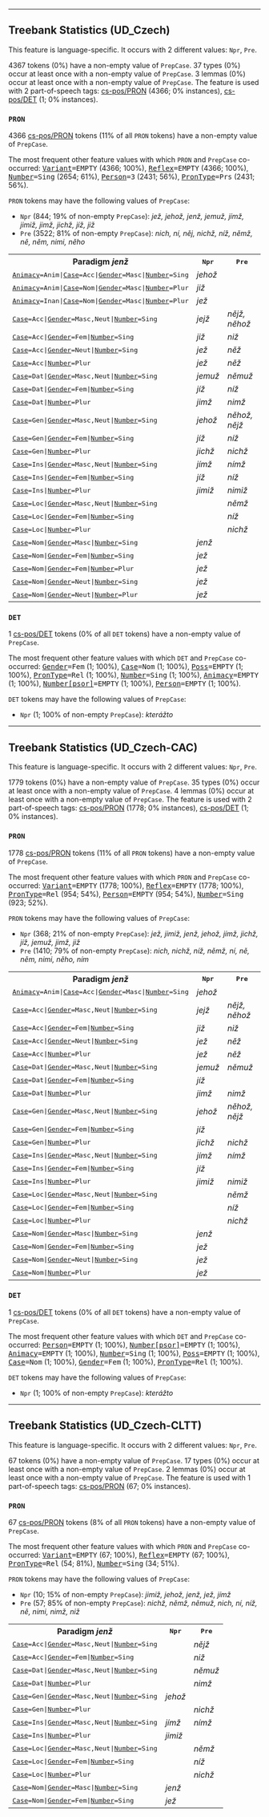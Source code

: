 

--------------------------------------------------------------------------------

## Treebank Statistics (UD_Czech)

This feature is language-specific.
It occurs with 2 different values: `Npr`, `Pre`.

4367 tokens (0%) have a non-empty value of `PrepCase`.
37 types (0%) occur at least once with a non-empty value of `PrepCase`.
3 lemmas (0%) occur at least once with a non-empty value of `PrepCase`.
The feature is used with 2 part-of-speech tags: [cs-pos/PRON]() (4366; 0% instances), [cs-pos/DET]() (1; 0% instances).

### `PRON`

4366 [cs-pos/PRON]() tokens (11% of all `PRON` tokens) have a non-empty value of `PrepCase`.

The most frequent other feature values with which `PRON` and `PrepCase` co-occurred: <tt><a href="Variant.html">Variant</a>=EMPTY</tt> (4366; 100%), <tt><a href="Reflex.html">Reflex</a>=EMPTY</tt> (4366; 100%), <tt><a href="Number.html">Number</a>=Sing</tt> (2654; 61%), <tt><a href="Person.html">Person</a>=3</tt> (2431; 56%), <tt><a href="PronType.html">PronType</a>=Prs</tt> (2431; 56%).

`PRON` tokens may have the following values of `PrepCase`:

* `Npr` (844; 19% of non-empty `PrepCase`): <em>jež, jehož, jenž, jemuž, jímž, jimiž, jimž, jichž, jíž, již</em>
* `Pre` (3522; 81% of non-empty `PrepCase`): <em>nich, ní, něj, nichž, níž, němž, ně, něm, nimi, něho</em>

<table>
  <tr><th>Paradigm <i>jenž</i></th><th><tt>Npr</tt></th><th><tt>Pre</tt></th></tr>
  <tr><td><tt><a href="Animacy.html">Animacy</a>=Anim|<a href="Case.html">Case</a>=Acc|<a href="Gender.html">Gender</a>=Masc|<a href="Number.html">Number</a>=Sing</tt></td><td><em>jehož</em></td><td></td></tr>
  <tr><td><tt><a href="Animacy.html">Animacy</a>=Anim|<a href="Case.html">Case</a>=Nom|<a href="Gender.html">Gender</a>=Masc|<a href="Number.html">Number</a>=Plur</tt></td><td><em>již</em></td><td></td></tr>
  <tr><td><tt><a href="Animacy.html">Animacy</a>=Inan|<a href="Case.html">Case</a>=Nom|<a href="Gender.html">Gender</a>=Masc|<a href="Number.html">Number</a>=Plur</tt></td><td><em>jež</em></td><td></td></tr>
  <tr><td><tt><a href="Case.html">Case</a>=Acc|<a href="Gender.html">Gender</a>=Masc,Neut|<a href="Number.html">Number</a>=Sing</tt></td><td><em>jejž</em></td><td><em>nějž, něhož</em></td></tr>
  <tr><td><tt><a href="Case.html">Case</a>=Acc|<a href="Gender.html">Gender</a>=Fem|<a href="Number.html">Number</a>=Sing</tt></td><td><em>již</em></td><td><em>niž</em></td></tr>
  <tr><td><tt><a href="Case.html">Case</a>=Acc|<a href="Gender.html">Gender</a>=Neut|<a href="Number.html">Number</a>=Sing</tt></td><td><em>jež</em></td><td><em>něž</em></td></tr>
  <tr><td><tt><a href="Case.html">Case</a>=Acc|<a href="Number.html">Number</a>=Plur</tt></td><td><em>jež</em></td><td><em>něž</em></td></tr>
  <tr><td><tt><a href="Case.html">Case</a>=Dat|<a href="Gender.html">Gender</a>=Masc,Neut|<a href="Number.html">Number</a>=Sing</tt></td><td><em>jemuž</em></td><td><em>němuž</em></td></tr>
  <tr><td><tt><a href="Case.html">Case</a>=Dat|<a href="Gender.html">Gender</a>=Fem|<a href="Number.html">Number</a>=Sing</tt></td><td><em>jíž</em></td><td><em>níž</em></td></tr>
  <tr><td><tt><a href="Case.html">Case</a>=Dat|<a href="Number.html">Number</a>=Plur</tt></td><td><em>jimž</em></td><td><em>nimž</em></td></tr>
  <tr><td><tt><a href="Case.html">Case</a>=Gen|<a href="Gender.html">Gender</a>=Masc,Neut|<a href="Number.html">Number</a>=Sing</tt></td><td><em>jehož</em></td><td><em>něhož, nějž</em></td></tr>
  <tr><td><tt><a href="Case.html">Case</a>=Gen|<a href="Gender.html">Gender</a>=Fem|<a href="Number.html">Number</a>=Sing</tt></td><td><em>jíž</em></td><td><em>níž</em></td></tr>
  <tr><td><tt><a href="Case.html">Case</a>=Gen|<a href="Number.html">Number</a>=Plur</tt></td><td><em>jichž</em></td><td><em>nichž</em></td></tr>
  <tr><td><tt><a href="Case.html">Case</a>=Ins|<a href="Gender.html">Gender</a>=Masc,Neut|<a href="Number.html">Number</a>=Sing</tt></td><td><em>jímž</em></td><td><em>nímž</em></td></tr>
  <tr><td><tt><a href="Case.html">Case</a>=Ins|<a href="Gender.html">Gender</a>=Fem|<a href="Number.html">Number</a>=Sing</tt></td><td><em>jíž</em></td><td><em>níž</em></td></tr>
  <tr><td><tt><a href="Case.html">Case</a>=Ins|<a href="Number.html">Number</a>=Plur</tt></td><td><em>jimiž</em></td><td><em>nimiž</em></td></tr>
  <tr><td><tt><a href="Case.html">Case</a>=Loc|<a href="Gender.html">Gender</a>=Masc,Neut|<a href="Number.html">Number</a>=Sing</tt></td><td></td><td><em>němž</em></td></tr>
  <tr><td><tt><a href="Case.html">Case</a>=Loc|<a href="Gender.html">Gender</a>=Fem|<a href="Number.html">Number</a>=Sing</tt></td><td></td><td><em>níž</em></td></tr>
  <tr><td><tt><a href="Case.html">Case</a>=Loc|<a href="Number.html">Number</a>=Plur</tt></td><td></td><td><em>nichž</em></td></tr>
  <tr><td><tt><a href="Case.html">Case</a>=Nom|<a href="Gender.html">Gender</a>=Masc|<a href="Number.html">Number</a>=Sing</tt></td><td><em>jenž</em></td><td></td></tr>
  <tr><td><tt><a href="Case.html">Case</a>=Nom|<a href="Gender.html">Gender</a>=Fem|<a href="Number.html">Number</a>=Sing</tt></td><td><em>jež</em></td><td></td></tr>
  <tr><td><tt><a href="Case.html">Case</a>=Nom|<a href="Gender.html">Gender</a>=Fem|<a href="Number.html">Number</a>=Plur</tt></td><td><em>jež</em></td><td></td></tr>
  <tr><td><tt><a href="Case.html">Case</a>=Nom|<a href="Gender.html">Gender</a>=Neut|<a href="Number.html">Number</a>=Sing</tt></td><td><em>jež</em></td><td></td></tr>
  <tr><td><tt><a href="Case.html">Case</a>=Nom|<a href="Gender.html">Gender</a>=Neut|<a href="Number.html">Number</a>=Plur</tt></td><td><em>jež</em></td><td></td></tr>
</table>

### `DET`

1 [cs-pos/DET]() tokens (0% of all `DET` tokens) have a non-empty value of `PrepCase`.

The most frequent other feature values with which `DET` and `PrepCase` co-occurred: <tt><a href="Gender.html">Gender</a>=Fem</tt> (1; 100%), <tt><a href="Case.html">Case</a>=Nom</tt> (1; 100%), <tt><a href="Poss.html">Poss</a>=EMPTY</tt> (1; 100%), <tt><a href="PronType.html">PronType</a>=Rel</tt> (1; 100%), <tt><a href="Number.html">Number</a>=Sing</tt> (1; 100%), <tt><a href="Animacy.html">Animacy</a>=EMPTY</tt> (1; 100%), <tt><a href="Number[psor].html">Number[psor]</a>=EMPTY</tt> (1; 100%), <tt><a href="Person.html">Person</a>=EMPTY</tt> (1; 100%).

`DET` tokens may have the following values of `PrepCase`:

* `Npr` (1; 100% of non-empty `PrepCase`): <em>kterážto</em>



--------------------------------------------------------------------------------

## Treebank Statistics (UD_Czech-CAC)

This feature is language-specific.
It occurs with 2 different values: `Npr`, `Pre`.

1779 tokens (0%) have a non-empty value of `PrepCase`.
35 types (0%) occur at least once with a non-empty value of `PrepCase`.
4 lemmas (0%) occur at least once with a non-empty value of `PrepCase`.
The feature is used with 2 part-of-speech tags: [cs-pos/PRON]() (1778; 0% instances), [cs-pos/DET]() (1; 0% instances).

### `PRON`

1778 [cs-pos/PRON]() tokens (11% of all `PRON` tokens) have a non-empty value of `PrepCase`.

The most frequent other feature values with which `PRON` and `PrepCase` co-occurred: <tt><a href="Variant.html">Variant</a>=EMPTY</tt> (1778; 100%), <tt><a href="Reflex.html">Reflex</a>=EMPTY</tt> (1778; 100%), <tt><a href="PronType.html">PronType</a>=Rel</tt> (954; 54%), <tt><a href="Person.html">Person</a>=EMPTY</tt> (954; 54%), <tt><a href="Number.html">Number</a>=Sing</tt> (923; 52%).

`PRON` tokens may have the following values of `PrepCase`:

* `Npr` (368; 21% of non-empty `PrepCase`): <em>jež, jimiž, jenž, jehož, jímž, jichž, jíž, jemuž, jimž, již</em>
* `Pre` (1410; 79% of non-empty `PrepCase`): <em>nich, nichž, níž, němž, ní, ně, něm, nimi, něho, ním</em>

<table>
  <tr><th>Paradigm <i>jenž</i></th><th><tt>Npr</tt></th><th><tt>Pre</tt></th></tr>
  <tr><td><tt><a href="Animacy.html">Animacy</a>=Anim|<a href="Case.html">Case</a>=Acc|<a href="Gender.html">Gender</a>=Masc|<a href="Number.html">Number</a>=Sing</tt></td><td><em>jehož</em></td><td></td></tr>
  <tr><td><tt><a href="Case.html">Case</a>=Acc|<a href="Gender.html">Gender</a>=Masc,Neut|<a href="Number.html">Number</a>=Sing</tt></td><td><em>jejž</em></td><td><em>nějž, něhož</em></td></tr>
  <tr><td><tt><a href="Case.html">Case</a>=Acc|<a href="Gender.html">Gender</a>=Fem|<a href="Number.html">Number</a>=Sing</tt></td><td><em>již</em></td><td><em>niž</em></td></tr>
  <tr><td><tt><a href="Case.html">Case</a>=Acc|<a href="Gender.html">Gender</a>=Neut|<a href="Number.html">Number</a>=Sing</tt></td><td><em>jež</em></td><td><em>něž</em></td></tr>
  <tr><td><tt><a href="Case.html">Case</a>=Acc|<a href="Number.html">Number</a>=Plur</tt></td><td><em>jež</em></td><td><em>něž</em></td></tr>
  <tr><td><tt><a href="Case.html">Case</a>=Dat|<a href="Gender.html">Gender</a>=Masc,Neut|<a href="Number.html">Number</a>=Sing</tt></td><td><em>jemuž</em></td><td><em>němuž</em></td></tr>
  <tr><td><tt><a href="Case.html">Case</a>=Dat|<a href="Gender.html">Gender</a>=Fem|<a href="Number.html">Number</a>=Sing</tt></td><td><em>jíž</em></td><td></td></tr>
  <tr><td><tt><a href="Case.html">Case</a>=Dat|<a href="Number.html">Number</a>=Plur</tt></td><td><em>jimž</em></td><td><em>nimž</em></td></tr>
  <tr><td><tt><a href="Case.html">Case</a>=Gen|<a href="Gender.html">Gender</a>=Masc,Neut|<a href="Number.html">Number</a>=Sing</tt></td><td><em>jehož</em></td><td><em>něhož, nějž</em></td></tr>
  <tr><td><tt><a href="Case.html">Case</a>=Gen|<a href="Gender.html">Gender</a>=Fem|<a href="Number.html">Number</a>=Sing</tt></td><td><em>jíž</em></td><td></td></tr>
  <tr><td><tt><a href="Case.html">Case</a>=Gen|<a href="Number.html">Number</a>=Plur</tt></td><td><em>jichž</em></td><td><em>nichž</em></td></tr>
  <tr><td><tt><a href="Case.html">Case</a>=Ins|<a href="Gender.html">Gender</a>=Masc,Neut|<a href="Number.html">Number</a>=Sing</tt></td><td><em>jímž</em></td><td><em>nímž</em></td></tr>
  <tr><td><tt><a href="Case.html">Case</a>=Ins|<a href="Gender.html">Gender</a>=Fem|<a href="Number.html">Number</a>=Sing</tt></td><td><em>jíž</em></td><td></td></tr>
  <tr><td><tt><a href="Case.html">Case</a>=Ins|<a href="Number.html">Number</a>=Plur</tt></td><td><em>jimiž</em></td><td><em>nimiž</em></td></tr>
  <tr><td><tt><a href="Case.html">Case</a>=Loc|<a href="Gender.html">Gender</a>=Masc,Neut|<a href="Number.html">Number</a>=Sing</tt></td><td></td><td><em>němž</em></td></tr>
  <tr><td><tt><a href="Case.html">Case</a>=Loc|<a href="Gender.html">Gender</a>=Fem|<a href="Number.html">Number</a>=Sing</tt></td><td></td><td><em>níž</em></td></tr>
  <tr><td><tt><a href="Case.html">Case</a>=Loc|<a href="Number.html">Number</a>=Plur</tt></td><td></td><td><em>nichž</em></td></tr>
  <tr><td><tt><a href="Case.html">Case</a>=Nom|<a href="Gender.html">Gender</a>=Masc|<a href="Number.html">Number</a>=Sing</tt></td><td><em>jenž</em></td><td></td></tr>
  <tr><td><tt><a href="Case.html">Case</a>=Nom|<a href="Gender.html">Gender</a>=Fem|<a href="Number.html">Number</a>=Sing</tt></td><td><em>jež</em></td><td></td></tr>
  <tr><td><tt><a href="Case.html">Case</a>=Nom|<a href="Gender.html">Gender</a>=Neut|<a href="Number.html">Number</a>=Sing</tt></td><td><em>jež</em></td><td></td></tr>
  <tr><td><tt><a href="Case.html">Case</a>=Nom|<a href="Number.html">Number</a>=Plur</tt></td><td><em>jež</em></td><td></td></tr>
</table>

### `DET`

1 [cs-pos/DET]() tokens (0% of all `DET` tokens) have a non-empty value of `PrepCase`.

The most frequent other feature values with which `DET` and `PrepCase` co-occurred: <tt><a href="Person.html">Person</a>=EMPTY</tt> (1; 100%), <tt><a href="Number[psor].html">Number[psor]</a>=EMPTY</tt> (1; 100%), <tt><a href="Animacy.html">Animacy</a>=EMPTY</tt> (1; 100%), <tt><a href="Number.html">Number</a>=Sing</tt> (1; 100%), <tt><a href="Poss.html">Poss</a>=EMPTY</tt> (1; 100%), <tt><a href="Case.html">Case</a>=Nom</tt> (1; 100%), <tt><a href="Gender.html">Gender</a>=Fem</tt> (1; 100%), <tt><a href="PronType.html">PronType</a>=Rel</tt> (1; 100%).

`DET` tokens may have the following values of `PrepCase`:

* `Npr` (1; 100% of non-empty `PrepCase`): <em>kterážto</em>



--------------------------------------------------------------------------------

## Treebank Statistics (UD_Czech-CLTT)

This feature is language-specific.
It occurs with 2 different values: `Npr`, `Pre`.

67 tokens (0%) have a non-empty value of `PrepCase`.
17 types (0%) occur at least once with a non-empty value of `PrepCase`.
2 lemmas (0%) occur at least once with a non-empty value of `PrepCase`.
The feature is used with 1 part-of-speech tags: [cs-pos/PRON]() (67; 0% instances).

### `PRON`

67 [cs-pos/PRON]() tokens (8% of all `PRON` tokens) have a non-empty value of `PrepCase`.

The most frequent other feature values with which `PRON` and `PrepCase` co-occurred: <tt><a href="Variant.html">Variant</a>=EMPTY</tt> (67; 100%), <tt><a href="Reflex.html">Reflex</a>=EMPTY</tt> (67; 100%), <tt><a href="PronType.html">PronType</a>=Rel</tt> (54; 81%), <tt><a href="Number.html">Number</a>=Sing</tt> (34; 51%).

`PRON` tokens may have the following values of `PrepCase`:

* `Npr` (10; 15% of non-empty `PrepCase`): <em>jimiž, jehož, jenž, jež, jímž</em>
* `Pre` (57; 85% of non-empty `PrepCase`): <em>nichž, němž, němuž, nich, ní, níž, ně, nimi, nimž, niž</em>

<table>
  <tr><th>Paradigm <i>jenž</i></th><th><tt>Npr</tt></th><th><tt>Pre</tt></th></tr>
  <tr><td><tt><a href="Case.html">Case</a>=Acc|<a href="Gender.html">Gender</a>=Masc,Neut|<a href="Number.html">Number</a>=Sing</tt></td><td></td><td><em>nějž</em></td></tr>
  <tr><td><tt><a href="Case.html">Case</a>=Acc|<a href="Gender.html">Gender</a>=Fem|<a href="Number.html">Number</a>=Sing</tt></td><td></td><td><em>niž</em></td></tr>
  <tr><td><tt><a href="Case.html">Case</a>=Dat|<a href="Gender.html">Gender</a>=Masc,Neut|<a href="Number.html">Number</a>=Sing</tt></td><td></td><td><em>němuž</em></td></tr>
  <tr><td><tt><a href="Case.html">Case</a>=Dat|<a href="Number.html">Number</a>=Plur</tt></td><td></td><td><em>nimž</em></td></tr>
  <tr><td><tt><a href="Case.html">Case</a>=Gen|<a href="Gender.html">Gender</a>=Masc,Neut|<a href="Number.html">Number</a>=Sing</tt></td><td><em>jehož</em></td><td></td></tr>
  <tr><td><tt><a href="Case.html">Case</a>=Gen|<a href="Number.html">Number</a>=Plur</tt></td><td></td><td><em>nichž</em></td></tr>
  <tr><td><tt><a href="Case.html">Case</a>=Ins|<a href="Gender.html">Gender</a>=Masc,Neut|<a href="Number.html">Number</a>=Sing</tt></td><td><em>jímž</em></td><td><em>nímž</em></td></tr>
  <tr><td><tt><a href="Case.html">Case</a>=Ins|<a href="Number.html">Number</a>=Plur</tt></td><td><em>jimiž</em></td><td></td></tr>
  <tr><td><tt><a href="Case.html">Case</a>=Loc|<a href="Gender.html">Gender</a>=Masc,Neut|<a href="Number.html">Number</a>=Sing</tt></td><td></td><td><em>němž</em></td></tr>
  <tr><td><tt><a href="Case.html">Case</a>=Loc|<a href="Gender.html">Gender</a>=Fem|<a href="Number.html">Number</a>=Sing</tt></td><td></td><td><em>níž</em></td></tr>
  <tr><td><tt><a href="Case.html">Case</a>=Loc|<a href="Number.html">Number</a>=Plur</tt></td><td></td><td><em>nichž</em></td></tr>
  <tr><td><tt><a href="Case.html">Case</a>=Nom|<a href="Gender.html">Gender</a>=Masc|<a href="Number.html">Number</a>=Sing</tt></td><td><em>jenž</em></td><td></td></tr>
  <tr><td><tt><a href="Case.html">Case</a>=Nom|<a href="Gender.html">Gender</a>=Fem|<a href="Number.html">Number</a>=Sing</tt></td><td><em>jež</em></td><td></td></tr>
</table>

